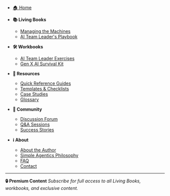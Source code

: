 <!-- _sidebar.md -->

* [🏠 Home](/)

* **📚 Living Books**
  * [Managing the Machines](/managing-the-machines/)
  * [AI Team Leader's Playbook](/ai-team-leaders-playbook/)

* **🛠️ Workbooks**
  * [AI Team Leader Exercises](/workbooks/ai-team-leader-exercises)
  * [Gen X AI Survival Kit](/workbooks/genx-ai-survival-kit)

* **📖 Resources**
  * [Quick Reference Guides](/resources/quick-reference)
  * [Templates & Checklists](/resources/templates)
  * [Case Studies](/resources/case-studies)
  * [Glossary](/resources/glossary)

* **💬 Community**
  * [Discussion Forum](/community/forum)
  * [Q&A Sessions](/community/qa)
  * [Success Stories](/community/success-stories)

* **ℹ️ About**
  * [About the Author](/about/author)
  * [Simple Agentics Philosophy](/about/philosophy)
  * [FAQ](/about/faq)
  * [Contact](/about/contact)

---

**🔒 Premium Content**
*Subscribe for full access to all Living Books, workbooks, and exclusive content.*

